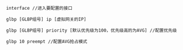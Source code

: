 	interface //进入要配置的接口

	glbp [GLBP组号] ip [虚拟网关的IP]

	glbp [GLBP组号] priority [默认优先级为100，优先级高的为AVG] //配置优先级

	glbp 10 preempt //配置AVG抢占模式